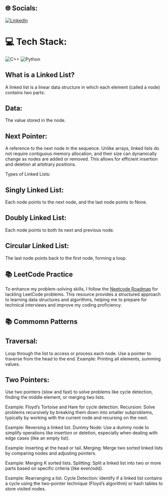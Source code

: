 ## 🌐 Socials:
[![LinkedIn](https://img.shields.io/badge/LinkedIn-%230077B5.svg?logo=linkedin&logoColor=white)](https://www.linkedin.com/in/atiladeoke/)

# 💻 Tech Stack:
![C++](https://img.shields.io/badge/c++-%2300599C.svg?style=for-the-badge&logo=c%2B%2B&logoColor=white)
![Python](https://img.shields.io/badge/python-3670A0?style=for-the-badge&logo=python&logoColor=ffdd54)

## What is a Linked List?
A linked list is a linear data structure in which each element (called a node) contains two parts:

## Data: 
The value stored in the node.
## Next Pointer: 
A reference to the next node in the sequence. Unlike arrays, linked lists do not require contiguous memory allocation, and their size can dynamically change as nodes are added or removed. This allows for efficient insertion and deletion at arbitrary positions.

Types of Linked Lists:
## Singly Linked List:
Each node points to the next node, and the last node points to None.
## Doubly Linked List:
Each node points to both its next and previous node.
## Circular Linked List:
The last node points back to the first node, forming a loop.
## 📚 LeetCode Practice
To enhance my problem-solving skills, I follow the [Neetcode Roadmap](https://neetcode.io/roadmap) for tackling LeetCode problems. This resource provides a structured approach to learning data structures and algorithms, helping me to prepare for technical interviews and improve my coding proficiency.

## 📚 Commomn Patterns
## Traversal:
Loop through the list to access or process each node. Use a pointer to traverse from the head to the end.
 Example: Printing all elements, summing values.
## Two Pointers:
Use two pointers (slow and fast) to solve problems like cycle detection, finding the middle element, or merging two lists.

Example: Floyd’s Tortoise and Hare for cycle detection.
Recursion: Solve problems recursively by breaking them down into smaller subproblems, typically by working with the current node and recursing on the next.

Example: Reversing a linked list.
Dummy Node: Use a dummy node to simplify operations like insertion or deletion, especially when dealing with edge cases (like an empty list).

Example: Inserting at the head or tail.
Merging: Merge two sorted linked lists by comparing nodes and adjusting pointers.

Example: Merging K sorted lists.
Splitting: Split a linked list into two or more parts based on specific criteria (like even/odd).

Example: Rearranging a list.
Cycle Detection: Identify if a linked list contains a cycle using the two-pointer technique (Floyd’s algorithm) or hash tables to store visited nodes.


